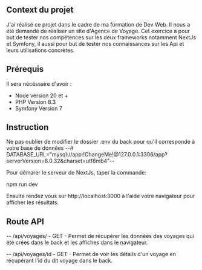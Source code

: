 ## Context du projet

J'ai réalisé ce projet dans le cadre de ma formation de Dev Web. Il nous a été demandé de réaliser un site d'Agence de Voyage. Cet exercice a pour but de tester nos compétences sur les deux frameworks notamment NextJs et Symfony, il aussi pour but de tester nos connaissances sur les Api et leurs utilisations concrètes.

## Prérequis

Il sera nécéssaire d'avoir :
- Node version 20 et +
- PHP Version 8.3
- Symfony Version 7

## Instruction
Ne pas oublier de modifier le dossier .env du back pour qu'il corresponde à votre base de données 
--# DATABASE_URL="mysql://app:!ChangeMe!@127.0.0.1:3306/app?serverVersion=8.0.32&charset=utf8mb4"--

Pour démarer le serveur de NextJs, taper la commande:

npm run dev

Ensuite rendez vous sur http://localhost:3000 à l'aide votre navigateur pour afficher les résultats.

## Route API
-- /api/voyages/ - GET - Permet de récupérer les données des voyages qui été crées dans le back et les affiches dans le navigateur.

-- /api/voyages/id - GET -  Permet de voir les détails d'un voyage en récupérant l'id du dit voyage dans le back.


  
